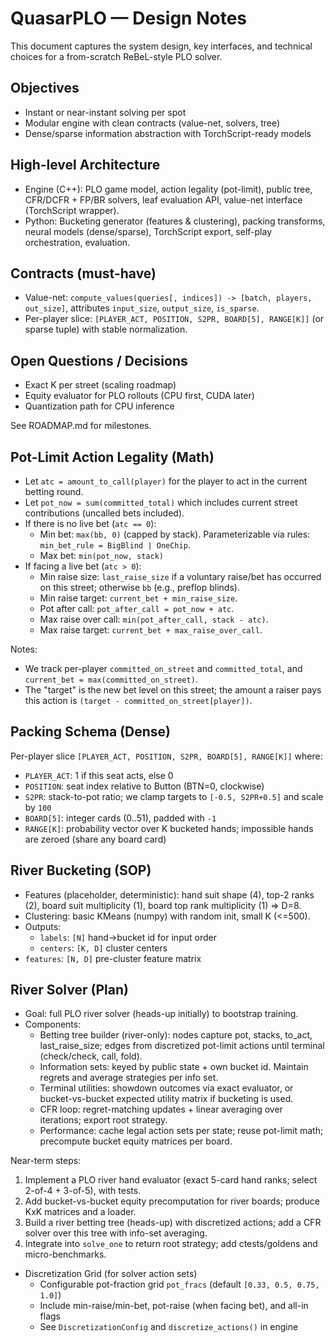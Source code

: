 # QuasarPLO — Design Notes

This document captures the system design, key interfaces, and technical choices for a from-scratch ReBeL-style PLO solver.

## Objectives
- Instant or near-instant solving per spot
- Modular engine with clean contracts (value-net, solvers, tree)
- Dense/sparse information abstraction with TorchScript-ready models

## High-level Architecture
- Engine (C++): PLO game model, action legality (pot-limit), public tree, CFR/DCFR + FP/BR solvers, leaf evaluation API, value-net interface (TorchScript wrapper).
- Python: Bucketing generator (features & clustering), packing transforms, neural models (dense/sparse), TorchScript export, self-play orchestration, evaluation.

## Contracts (must-have)
- Value-net: `compute_values(queries[, indices]) -> [batch, players, out_size]`, attributes `input_size`, `output_size`, `is_sparse`.
- Per-player slice: `[PLAYER_ACT, POSITION, S2PR, BOARD[5], RANGE[K]]` (or sparse tuple) with stable normalization.

## Open Questions / Decisions
- Exact K per street (scaling roadmap)
- Equity evaluator for PLO rollouts (CPU first, CUDA later)
- Quantization path for CPU inference

See ROADMAP.md for milestones.

## Pot-Limit Action Legality (Math)
- Let `atc = amount_to_call(player)` for the player to act in the current betting round.
- Let `pot_now = sum(committed_total)` which includes current street contributions (uncalled bets included).
- If there is no live bet (`atc == 0`):
  - Min bet: `max(bb, 0)` (capped by stack). Parameterizable via rules: `min_bet_rule = BigBlind | OneChip`.
  - Max bet: `min(pot_now, stack)`
- If facing a live bet (`atc > 0`):
  - Min raise size: `last_raise_size` if a voluntary raise/bet has occurred on this street; otherwise `bb` (e.g., preflop blinds).
  - Min raise target: `current_bet + min_raise_size`.
  - Pot after call: `pot_after_call = pot_now + atc`.
  - Max raise over call: `min(pot_after_call, stack - atc)`.
  - Max raise target: `current_bet + max_raise_over_call`.

Notes:
- We track per-player `committed_on_street` and `committed_total`, and `current_bet = max(committed_on_street)`.
- The "target" is the new bet level on this street; the amount a raiser pays this action is `(target - committed_on_street[player])`.

## Packing Schema (Dense)
Per-player slice `[PLAYER_ACT, POSITION, S2PR, BOARD[5], RANGE[K]]` where:
- `PLAYER_ACT`: 1 if this seat acts, else 0
- `POSITION`: seat index relative to Button (BTN=0, clockwise)
- `S2PR`: stack-to-pot ratio; we clamp targets to `[-0.5, S2PR+0.5]` and scale by `100`
- `BOARD[5]`: integer cards (0..51), padded with `-1`
- `RANGE[K]`: probability vector over K bucketed hands; impossible hands are zeroed (share any board card)

## River Bucketing (SOP)
- Features (placeholder, deterministic): hand suit shape (4), top-2 ranks (2), board suit multiplicity (1), board top rank multiplicity (1) => D=8.
- Clustering: basic KMeans (numpy) with random init, small K (<=500).
- Outputs:
  - `labels`: `[N]` hand→bucket id for input order
  - `centers`: `[K, D]` cluster centers
- `features`: `[N, D]` pre-cluster feature matrix

## River Solver (Plan)
- Goal: full PLO river solver (heads-up initially) to bootstrap training.
- Components:
  - Betting tree builder (river-only): nodes capture pot, stacks, to_act, last_raise_size; edges from discretized pot-limit actions until terminal (check/check, call, fold).
  - Information sets: keyed by public state + own bucket id. Maintain regrets and average strategies per info set.
  - Terminal utilities: showdown outcomes via exact evaluator, or bucket-vs-bucket expected utility matrix if bucketing is used.
  - CFR loop: regret-matching updates + linear averaging over iterations; export root strategy.
  - Performance: cache legal action sets per state; reuse pot-limit math; precompute bucket equity matrices per board.

Near-term steps:
1) Implement a PLO river hand evaluator (exact 5-card hand ranks; select 2-of-4 + 3-of-5), with tests.
2) Add bucket-vs-bucket equity precomputation for river boards; produce KxK matrices and a loader.
3) Build a river betting tree (heads-up) with discretized actions; add a CFR solver over this tree with info-set averaging.
4) Integrate into `solve_one` to return root strategy; add ctests/goldens and micro-benchmarks.
- Discretization Grid (for solver action sets)
  - Configurable pot-fraction grid `pot_fracs` (default `[0.33, 0.5, 0.75, 1.0]`)
  - Include min-raise/min-bet, pot-raise (when facing bet), and all-in flags
  - See `DiscretizationConfig` and `discretize_actions()` in engine

